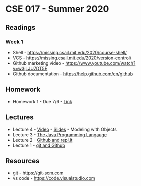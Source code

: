 # CSE 017 - Summer 2020

## Readings

### Week 1

- Shell - https://missing.csail.mit.edu/2020/course-shell/
- VCS - https://missing.csail.mit.edu/2020/version-control/
- Github marketing video - https://www.youtube.com/watch?v=w3jLJU7DT5E
- Github documentation - https://help.github.com/en/github

## Homework

- Homework 1 - Due 7/6 - [Link](https://github.com/LehighCSE/CSE017-S20/blob/master/Homework1.md)

## Lectures

- Lecture 4 - [Video](https://youtu.be/5l6_cTosLuY) - [Slides](https://github.com/LehighCSE/CSE017-S20/raw/master/Slides/Lecture%204.pptx) - Modeling with Objects
- Lecture 3 - [The Java Programming Langauge](https://youtu.be/TVVl9ZOZlwo)
- Lecture 2 - [Github and repl.it](https://youtu.be/--kztlb8mDY)
- Lecture 1 - [git and Github](https://youtu.be/6LaLj-WcSn8)

## Resources

- git - https://git-scm.com
- vs code - https://code.visualstudio.com
